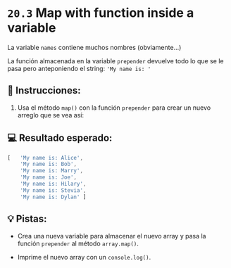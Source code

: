 # `20.3` Map with function inside a variable

La variable `names` contiene muchos nombres (obviamente...)

La función almacenada en la variable `prepender` devuelve todo lo que se le pasa pero anteponiendo el string: `'My name is: '`

## 📝 Instrucciones:

1. Usa el método `map()` con la función `prepender` para crear un nuevo arreglo que se vea así:

## 💻 Resultado esperado:

```js
[   'My name is: Alice',
    'My name is: Bob',
    'My name is: Marry',
    'My name is: Joe',
    'My name is: Hilary',
    'My name is: Stevia',
    'My name is: Dylan' ]
```


## 💡 Pistas:

+ Crea una nueva variable para almacenar el nuevo array y pasa la función `prepender` al método `array.map()`.

+ Imprime el nuevo array con un `console.log()`.
